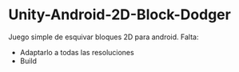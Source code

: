 # Unity-Android-2D-Block-Dodger
Juego simple de esquivar bloques 2D para android. 
Falta:
- Adaptarlo a todas las resoluciones
- Build
